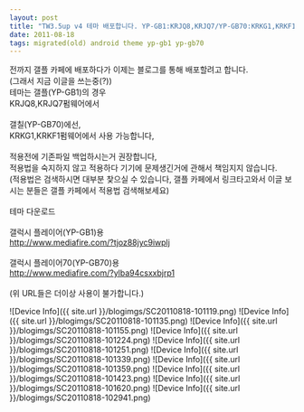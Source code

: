 ```yaml
---
layout: post
title: "TW3.5up v4 테마 배포합니다. YP-GB1:KRJQ8,KRJQ7/YP-GB70:KRKG1,KRKF1"
date: 2011-08-18
tags: migrated(old) android theme yp-gb1 yp-gb70
---
```


전까지 갤플 카페에 배포하다가 이제는 블로그를 통해 배포할려고 합니다.<br>
(그래서 지금 이글을 쓰는중(?))<br>
테마는 갤플(YP-GB1)의 경우<br>
KRJQ8,KRJQ7펌웨어에서<br>
<br>
갤칠(YP-GB70)에선,<br>
KRKG1,KRKF1펌웨어에서 사용 가능합니다,<br>
<br>
적용전에 기존파일 백업하시는거 권장합니다,<br>
적용법을 숙지하지 않고 적용하다 기기에 문제생긴거에 관해서 책임지지 않습니다.<br>
(적용법은 검색하시면 대부분 찿으실 수 있습니다, 갤플 카페에서 링크타고와서 이글 보시는 분들은 갤플 카페에서 적용법 검색해보세요)<br>
<br>
테마 다운로드<br>
<br>
갤럭시 플레이어(YP-GB1)용<br>
http://www.mediafire.com/?tjoz88jyc9iwplj<br>
<br>
갤럭시 플레이어70(YP-GB70)용<br>
http://www.mediafire.com/?ylba94csxxbjrp1<br>
<br>
(위 URL들은 더이상 사용이 불가합니다.)<br>

  ![Device Info]({{ site.url }}/blogimgs/SC20110818-101119.png)
![Device Info]({{ site.url }}/blogimgs/SC20110818-101135.png)
![Device Info]({{ site.url }}/blogimgs/SC20110818-101155.png)
![Device Info]({{ site.url }}/blogimgs/SC20110818-101224.png)
![Device Info]({{ site.url }}/blogimgs/SC20110818-101251.png)
![Device Info]({{ site.url }}/blogimgs/SC20110818-101339.png)
![Device Info]({{ site.url }}/blogimgs/SC20110818-101359.png)
![Device Info]({{ site.url }}/blogimgs/SC20110818-101423.png)
![Device Info]({{ site.url }}/blogimgs/SC20110818-101620.png)
![Device Info]({{ site.url }}/blogimgs/SC20110818-102941.png)

